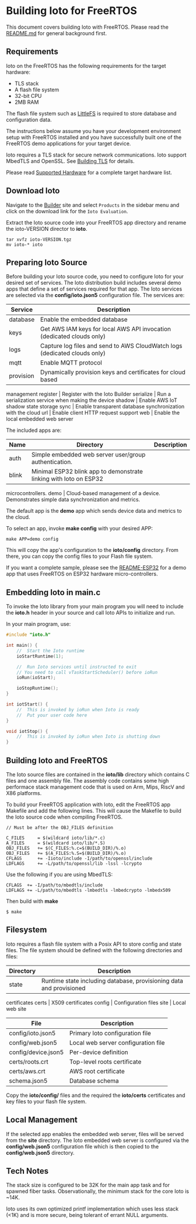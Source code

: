 # Building Ioto for FreeRTOS 

This document covers building Ioto with FreeRTOS. Please read the
[README.md](./README.md) for general background first.

## Requirements

Ioto on the FreeRTOS has the following requirements for the target hardware:

* TLS stack
* A flash file system
* 32-bit CPU
* 2MB RAM

The flash file system such as
[LittleFS](https://github.com/littlefs-project/littlefs) is required to store
database and configuration data. 

The instructions below assume you have your development environment setup with
FreeRTOS installed and you have successfully built one of the FreeRTOS demo
applications for your target device.

Ioto requires a TLS stack for secure network communications. Ioto support
MbedTLS and OpenSSL. See [Building TLS](../building/) for details.

Please read [Supported Hardware](https://www.embedthis.com/user/hardware/) for
a complete target hardware list.

## Download Ioto

Navigate to the [Builder](https://admin.embedthis.com/clouds) site and select
`Products` in the sidebar menu and click on the download link for the `Ioto
Evaluation`.  

Extract the Ioto source code into your FreeRTOS app directory and rename the
ioto-VERSION director to **ioto**.

    tar xvfz ioto-VERSION.tgz
    mv ioto-* ioto

## Preparing Ioto Source

Before building your Ioto source code, you need to configure Ioto for your
desired set of services. The Ioto distribution build includes several demo apps
that define a set of services required for that app. The Ioto services are
selected via the **config/ioto.json5** configuration file. The services are:

Service | Description
-|-
database | Enable the embedded database
keys | Get AWS IAM keys for local AWS API invocation (dedicated clouds only)
logs | Capture log files and send to AWS CloudWatch logs (dedicated clouds only)
mqtt | Enable MQTT protocol
provision | Dynamically provision keys and certificates for cloud based
management
register | Register with the Ioto Builder
serialize | Run a serialization service when making the device
shadow | Enable AWS IoT shadow state storage
sync | Enable transparent database synchronization with the cloud
url | Enable client HTTP request support
web | Enable the local embedded web server

The included apps are:

Name | Directory | Description
-|-|-
auth | Simple embedded web server user/group authentication.
blink | Minimal ESP32 blink app to demonstrate linking with Ioto on ESP32
microcontrollers.
demo | Cloud-based management of a device. Demonstrates simple data
synchronization and metrics.

The default app is the **demo** app which sends device data and metrics to the
cloud. 

To select an app, invoke **make config** with your desired APP:

    make APP=demo config

This will copy the app's configuration to the **ioto/config** directory. From
there, you can copy the config files to your Flash file system.

If you want a complete sample, please see the [README-ESP32](./README-ESP32.md)
for a demo app that uses FreeRTOS on ESP32 hardware micro-controllers.

## Embedding Ioto in main.c

To invoke the Ioto library from your main program you will need to include the
**ioto.h** header in your source and call Ioto APIs to initialize and run. 

In your main program, use:

```c
#include "ioto.h"

int main() {
    //  Start the Ioto runtime
    ioStartRuntime(1);

    //  Run Ioto services until instructed to exit
    // You need to call vTaskStartScheduler() before ioRun
    ioRun(ioStart);

    ioStopRuntime();
}

int iotStart() {
    //  This is invoked by ioRun when Ioto is ready
    //  Put your user code here
}

void iotStop() {
    //  This is invoked by ioRun when Ioto is shutting down
}
```

## Building Ioto and FreeRTOS

The Ioto source files are contained in the **ioto/lib** directory which
contains C files and one assembly file. The assembly code contains some high
performace stack management code that is used on Arm, Mips, RiscV and X86
platforms.

To build your FreeRTOS application with Ioto, edit the FreeRTOS app Makefile
and add the following lines. This will cause the Makefile to build the Ioto
source code when compiling FreeRTOS.

```make
// Must be after the OBJ_FILES definition

C_FILES     = $(wildcard ioto/lib/*.c)
A_FILES     = $(wildcard ioto/lib/*.S)
OBJ_FILES   += $(C_FILES:%.c=$(BUILD_DIR)/%.o)
OBJ_FILES   += $(A_FILES:%.S=$(BUILD_DIR)/%.o)
CFLAGS      += -Iioto/include -I/path/to/openssl/include
LDFLAGS     += -L/path/to/openssl/lib -lssl -lcrypto
```

Use the following if you are using MbedTLS:

    CFLAGS  += -I/path/to/mbedtls/include
    LDFLAGS += -L/path/to/mbedtls -lmbedtls -lmbedcrypto -lmbedx509

Then build with **make**

    $ make

## Filesystem

Ioto requires a flash file system with a Posix API to store config and state
files. The file system should be defined with the following directories and
files:

Directory | Description
-|-
state | Runtime state including database, provisioning data and provisioned
certificates
certs | X509 certificates
config | Configuration files
site | Local web site 

File | Description
-|-
config/ioto.json5 | Primary Ioto configuration file
config/web.json5 | Local web server configuration file
config/device.json5 | Per-device definition
certs/roots.crt | Top-level roots certificate
certs/aws.crt | AWS root certificate
schema.json5 | Database schema

Copy the **ioto/config/** files and the required the **ioto/certs**
certificates and key files to your flash file system.

## Local Management

If the selected app enables the embedded web server, files will be served from
the **site** directory. The Ioto embedded web server is configured via the
**config/web.json5** configuration file which is then copied to the
**config/web.json5** directory.

## Tech Notes

The stack size is configured to be 32K for the main app task and for spawned
fiber tasks. Observationally, the minimum stack for the core Ioto is ~14K.

Ioto uses its own optimized printf implementation which uses less stack (<1K)
and is more secure, being tolerant of errant NULL arguments.

